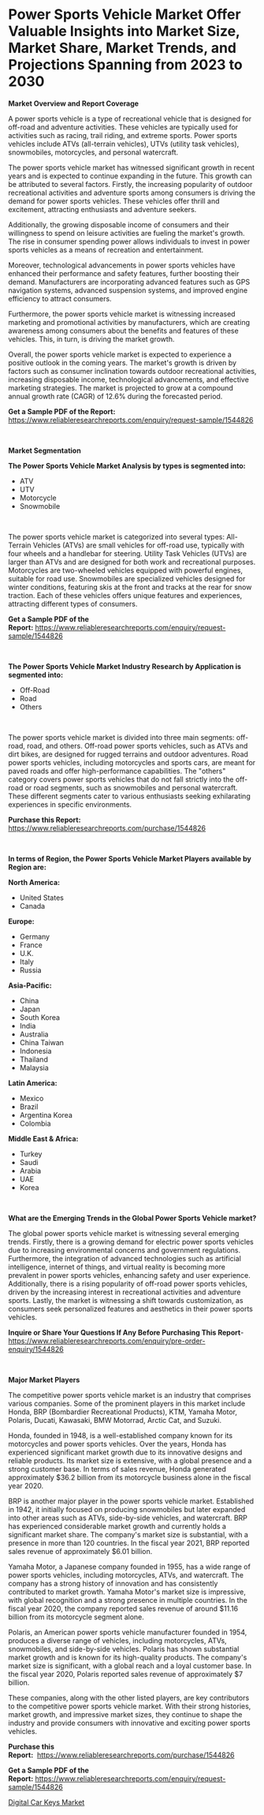 <p><h1>Power Sports Vehicle Market Offer Valuable Insights into Market Size, Market Share, Market Trends, and Projections Spanning from 2023 to 2030</h1></p><p><strong>Market Overview and Report Coverage</strong></p>
<p><p>A power sports vehicle is a type of recreational vehicle that is designed for off-road and adventure activities. These vehicles are typically used for activities such as racing, trail riding, and extreme sports. Power sports vehicles include ATVs (all-terrain vehicles), UTVs (utility task vehicles), snowmobiles, motorcycles, and personal watercraft.</p><p>The power sports vehicle market has witnessed significant growth in recent years and is expected to continue expanding in the future. This growth can be attributed to several factors. Firstly, the increasing popularity of outdoor recreational activities and adventure sports among consumers is driving the demand for power sports vehicles. These vehicles offer thrill and excitement, attracting enthusiasts and adventure seekers.</p><p>Additionally, the growing disposable income of consumers and their willingness to spend on leisure activities are fueling the market's growth. The rise in consumer spending power allows individuals to invest in power sports vehicles as a means of recreation and entertainment.</p><p>Moreover, technological advancements in power sports vehicles have enhanced their performance and safety features, further boosting their demand. Manufacturers are incorporating advanced features such as GPS navigation systems, advanced suspension systems, and improved engine efficiency to attract consumers.</p><p>Furthermore, the power sports vehicle market is witnessing increased marketing and promotional activities by manufacturers, which are creating awareness among consumers about the benefits and features of these vehicles. This, in turn, is driving the market growth.</p><p>Overall, the power sports vehicle market is expected to experience a positive outlook in the coming years. The market's growth is driven by factors such as consumer inclination towards outdoor recreational activities, increasing disposable income, technological advancements, and effective marketing strategies. The market is projected to grow at a compound annual growth rate (CAGR) of 12.6% during the forecasted period.</p></p>
<p><strong>Get a Sample PDF of the Report:</strong> <a href="https://www.reliableresearchreports.com/enquiry/request-sample/1544826">https://www.reliableresearchreports.com/enquiry/request-sample/1544826</a></p>
<p>&nbsp;</p>
<p><strong>Market Segmentation</strong></p>
<p><strong>The Power Sports Vehicle Market Analysis by types is segmented into:</strong></p>
<p><ul><li>ATV</li><li>UTV</li><li>Motorcycle</li><li>Snowmobile</li></ul></p>
<p>&nbsp;</p>
<p><p>The power sports vehicle market is categorized into several types: All-Terrain Vehicles (ATVs) are small vehicles for off-road use, typically with four wheels and a handlebar for steering. Utility Task Vehicles (UTVs) are larger than ATVs and are designed for both work and recreational purposes. Motorcycles are two-wheeled vehicles equipped with powerful engines, suitable for road use. Snowmobiles are specialized vehicles designed for winter conditions, featuring skis at the front and tracks at the rear for snow traction. Each of these vehicles offers unique features and experiences, attracting different types of consumers.</p></p>
<p><strong>Get a Sample PDF of the Report:</strong>&nbsp;<a href="https://www.reliableresearchreports.com/enquiry/request-sample/1544826">https://www.reliableresearchreports.com/enquiry/request-sample/1544826</a></p>
<p>&nbsp;</p>
<p><strong>The Power Sports Vehicle Market Industry Research by Application is segmented into:</strong></p>
<p><ul><li>Off-Road</li><li>Road</li><li>Others</li></ul></p>
<p>&nbsp;</p>
<p><p>The power sports vehicle market is divided into three main segments: off-road, road, and others. Off-road power sports vehicles, such as ATVs and dirt bikes, are designed for rugged terrains and outdoor adventures. Road power sports vehicles, including motorcycles and sports cars, are meant for paved roads and offer high-performance capabilities. The "others" category covers power sports vehicles that do not fall strictly into the off-road or road segments, such as snowmobiles and personal watercraft. These different segments cater to various enthusiasts seeking exhilarating experiences in specific environments.</p></p>
<p><strong>Purchase this Report:</strong>&nbsp; <a href="https://www.reliableresearchreports.com/purchase/1544826">https://www.reliableresearchreports.com/purchase/1544826</a></p>
<p>&nbsp;</p>
<p><strong>In terms of Region, the Power Sports Vehicle Market Players available by Region are:</strong></p>
<p>
    <p> <strong> North America: </strong>
        <ul>
            <li>United States</li>
            <li>Canada</li>
        </ul>
        </p> 
    <p> <strong> Europe: </strong>
        <ul>
            <li>Germany</li>
            <li>France</li>
            <li>U.K.</li>
            <li>Italy</li>
            <li>Russia</li>
        </ul>
        </p> 
    <p> <strong> Asia-Pacific: </strong>
        <ul>
            <li>China</li>
            <li>Japan</li>
            <li>South Korea</li>
            <li>India</li>
            <li>Australia</li>
            <li>China Taiwan</li>
            <li>Indonesia</li>
            <li>Thailand</li>
            <li>Malaysia</li>
        </ul>
        </p> 
    <p> <strong> Latin America: </strong>
        <ul>
            <li>Mexico</li>
            <li>Brazil</li>
            <li>Argentina Korea</li>
            <li>Colombia</li>
        </ul>
        </p> 
    <p> <strong> Middle East & Africa: </strong>
        <ul>
            <li>Turkey</li>
            <li>Saudi</li>
            <li>Arabia</li>
            <li>UAE</li>
            <li>Korea</li>
        </ul>
    </p>
    </p>
<p>&nbsp;</p>
<p><strong>What are the Emerging Trends in the Global Power Sports Vehicle market?</strong></p>
<p><p>The global power sports vehicle market is witnessing several emerging trends. Firstly, there is a growing demand for electric power sports vehicles due to increasing environmental concerns and government regulations. Furthermore, the integration of advanced technologies such as artificial intelligence, internet of things, and virtual reality is becoming more prevalent in power sports vehicles, enhancing safety and user experience. Additionally, there is a rising popularity of off-road power sports vehicles, driven by the increasing interest in recreational activities and adventure sports. Lastly, the market is witnessing a shift towards customization, as consumers seek personalized features and aesthetics in their power sports vehicles.</p></p>
<p><strong>Inquire or Share Your Questions If Any Before Purchasing This Report</strong>- <a href="https://www.reliableresearchreports.com/enquiry/pre-order-enquiry/1544826">https://www.reliableresearchreports.com/enquiry/pre-order-enquiry/1544826</a></p>
<p>&nbsp;</p>
<p><strong>Major Market Players</strong></p>
<p><p>The competitive power sports vehicle market is an industry that comprises various companies. Some of the prominent players in this market include Honda, BRP (Bombardier Recreational Products), KTM, Yamaha Motor, Polaris, Ducati, Kawasaki, BMW Motorrad, Arctic Cat, and Suzuki.</p><p>Honda, founded in 1948, is a well-established company known for its motorcycles and power sports vehicles. Over the years, Honda has experienced significant market growth due to its innovative designs and reliable products. Its market size is extensive, with a global presence and a strong customer base. In terms of sales revenue, Honda generated approximately $36.2 billion from its motorcycle business alone in the fiscal year 2020.</p><p>BRP is another major player in the power sports vehicle market. Established in 1942, it initially focused on producing snowmobiles but later expanded into other areas such as ATVs, side-by-side vehicles, and watercraft. BRP has experienced considerable market growth and currently holds a significant market share. The company's market size is substantial, with a presence in more than 120 countries. In the fiscal year 2021, BRP reported sales revenue of approximately $6.01 billion.</p><p>Yamaha Motor, a Japanese company founded in 1955, has a wide range of power sports vehicles, including motorcycles, ATVs, and watercraft. The company has a strong history of innovation and has consistently contributed to market growth. Yamaha Motor's market size is impressive, with global recognition and a strong presence in multiple countries. In the fiscal year 2020, the company reported sales revenue of around $11.16 billion from its motorcycle segment alone.</p><p>Polaris, an American power sports vehicle manufacturer founded in 1954, produces a diverse range of vehicles, including motorcycles, ATVs, snowmobiles, and side-by-side vehicles. Polaris has shown substantial market growth and is known for its high-quality products. The company's market size is significant, with a global reach and a loyal customer base. In the fiscal year 2020, Polaris reported sales revenue of approximately $7 billion.</p><p>These companies, along with the other listed players, are key contributors to the competitive power sports vehicle market. With their strong histories, market growth, and impressive market sizes, they continue to shape the industry and provide consumers with innovative and exciting power sports vehicles.</p></p>
<p><strong>Purchase this Report:</strong>&nbsp;&nbsp;<a href="https://www.reliableresearchreports.com/purchase/1544826">https://www.reliableresearchreports.com/purchase/1544826</a></p>
<p></p>
<p><strong>Get a Sample PDF of the Report:</strong>&nbsp;<a href="https://www.reliableresearchreports.com/enquiry/request-sample/1544826">https://www.reliableresearchreports.com/enquiry/request-sample/1544826</a></p>
<p><p><a href="https://github.com/RichRobinson5/Market-Research-Report-List-2/blob/main/digital-car-keys-market.md">Digital Car Keys Market</a></p></p>
